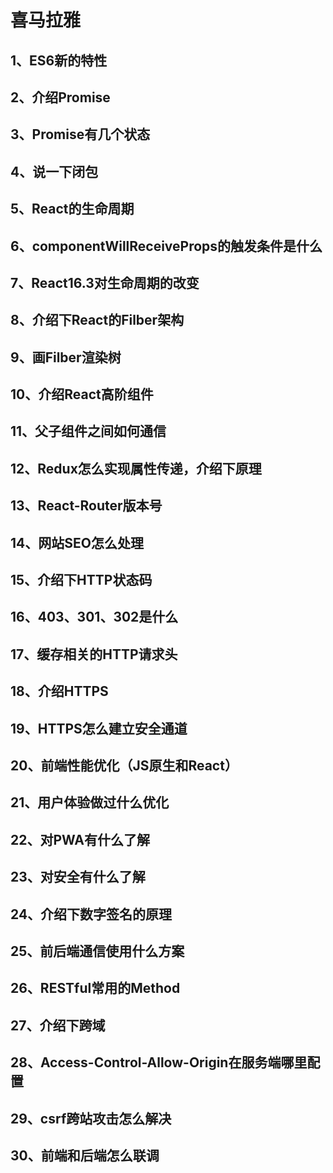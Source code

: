 # 喜马拉雅
	 
## 1、ES6新的特性
	 
## 2、介绍Promise
	 
## 3、Promise有几个状态
	 
## 4、说一下闭包
	 
## 5、React的生命周期
	 
## 6、componentWillReceiveProps的触发条件是什么
	 
## 7、React16.3对生命周期的改变
	 
## 8、介绍下React的Filber架构
	 
## 9、画Filber渲染树
	 
## 10、介绍React高阶组件
	 
## 11、父子组件之间如何通信
	 
## 12、Redux怎么实现属性传递，介绍下原理
	 
## 13、React-Router版本号
	 
## 14、网站SEO怎么处理
	 
## 15、介绍下HTTP状态码
	 
## 16、403、301、302是什么
	 
## 17、缓存相关的HTTP请求头
	 
## 18、介绍HTTPS
	 
## 19、HTTPS怎么建立安全通道
	 
## 20、前端性能优化（JS原生和React）
	 
## 21、用户体验做过什么优化
	 
## 22、对PWA有什么了解
	 
## 23、对安全有什么了解
	 
## 24、介绍下数字签名的原理
	 
## 25、前后端通信使用什么方案
	 
## 26、RESTful常用的Method
	 
## 27、介绍下跨域
	 
## 28、Access-Control-Allow-Origin在服务端哪里配置
	 
## 29、csrf跨站攻击怎么解决
	 
## 30、前端和后端怎么联调

